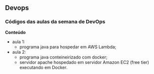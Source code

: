 ## Devops
### Códigos das aulas da semana de DevOps

**Conteúdo**

- aula 1: 
    - programa java para hospedar em AWS Lambda;
- aula 2: 
    - programa java conteineirizado com docker;
    - servidor apache hospedado em servidor Amazon EC2 (free tier) executando em Docker.